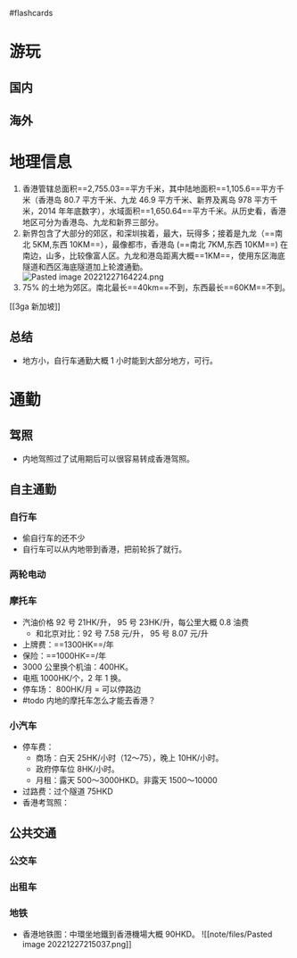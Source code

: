 #flashcards 
# 游玩
## 国内
## 海外

# 地理信息
1. 香港管辖总面积==2,755.03==平方千米，其中陆地面积==1,105.6==平方千米（香港岛 80.7 平方千米、九龙 46.9 平方千米、新界及离岛 978 平方千米，2014 年年底数字），水域面积==1,650.64==平方千米。从历史看，香港地区可分为香港岛、九龙和新界三部分。
2. 新界包含了大部分的郊区，和深圳挨着，最大，玩得多；接着是九龙（==南北 5KM,东西 10KM==），最像都市，香港岛 (==南北 7KM,东西 10KM==) 在南边，山多，比较像富人区。九龙和港岛距离大概==1KM==，使用东区海底隧道和西区海底隧道加上轮渡通勤。 ![Pasted image 20221227164224.png](https://s2.loli.net/2022/12/27/zJhIP9lLxue3Nqa.png)
3. 75% 的土地为郊区。南北最长==40km==不到，东西最长==60KM==不到。
<!--SR:!2026-06-13,712,250!2026-05-21,689,250!2024-09-13,74,250!2024-09-06,47,250!2024-07-26,25,250!2024-07-23,22,250!2024-07-23,22,250!2024-08-20,50,250-->

[[3ga 新加坡]]

## 总结
- 地方小，自行车通勤大概 1 小时能到大部分地方，可行。


# 通勤
## 驾照
- 内地驾照过了试用期后可以很容易转成香港驾照。

## 自主通勤
### 自行车
- 偷自行车的还不少
- 自行车可以从内地带到香港，把前轮拆了就行。

### 两轮电动

### 摩托车
- 汽油价格 92 号 21HK/升， 95 号 23HK/升，每公里大概 0.8 油费
	- 和北京对比：92 号 7.58 元/升， 95 号 8.07 元/升
- 上牌费：==1300HK==/年
- 保险：==1000HK==/年
- 3000 公里换个机油：400HK。
- 电瓶 1000HK/个，2 年 1 换。
- 停车场： 800HK/月 = 可以停路边
- #todo 内地的摩托车怎么才能去香港？
<!--SR:!2024-08-28,58,250!2024-07-18,17,250-->

### 小汽车
- 停车费：
	- 商场：白天 25HK/小时（12～75），晚上 10HK/小时。
	- 政府停车位 8HK/小时。
	- 月租：露天 500～3000HKD。非露天 1500～10000
- 过路费：过个隧道 75HKD
- 香港考驾照：
## 公共交通

### 公交车

### 出租车

### 地铁
- 香港地铁图：中環坐地鐵到香港機場大概 90HKD。 ![[note/files/Pasted image 20221227215037.png]]